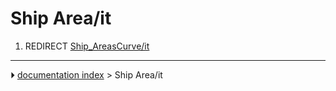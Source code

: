 # Ship Area/it
1.  REDIRECT [Ship_AreasCurve/it](Ship_AreasCurve/it.md)



---
⏵ [documentation index](../README.md) > Ship Area/it
